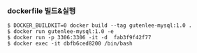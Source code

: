 
### dockerfile 빌드&실행
```shell
$ DOCKER_BUILDKIT=0 docker build --tag gutenlee-mysql:1.0 .
$ docker run gutenlee-mysql:1.0 -e
$ docker run -p 3306:3306 -it -d  fab3f9f42f77
$ docker exec -it dbfb6ced8200 /bin/bash

```

